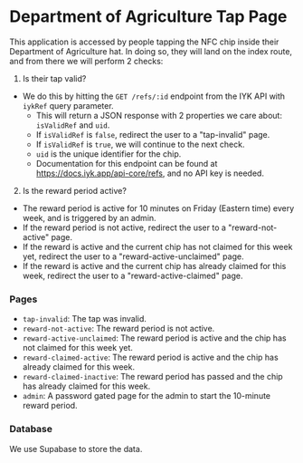 # Department of Agriculture Tap Page

This application is accessed by people tapping the NFC chip inside their Department of Agriculture hat. In doing so, they will land on the index route, and from there we will perform 2 checks:

1. Is their tap valid?
- We do this by hitting the `GET /refs/:id` endpoint from the IYK API with `iykRef` query parameter.
  - This will return a JSON response with 2 properties we care about: `isValidRef` and `uid`.
  - If `isValidRef` is `false`, redirect the user to a "tap-invalid" page.
  - If `isValidRef` is `true`, we will continue to the next check.
  - `uid` is the unique identifier for the chip.
  - Documentation for this endpoint can be found at https://docs.iyk.app/api-core/refs, and no API key is needed.

2. Is the reward period active?
- The reward period is active for 10 minutes on Friday (Eastern time) every week, and is triggered by an admin.
- If the reward period is not active, redirect the user to a "reward-not-active" page.
- If the reward is active and the current chip has not claimed for this week yet, redirect the user to a "reward-active-unclaimed" page.
- If the reward is active and the current chip has already claimed for this week, redirect the user to a "reward-active-claimed" page.

### Pages

- `tap-invalid`: The tap was invalid.
- `reward-not-active`: The reward period is not active.
- `reward-active-unclaimed`: The reward period is active and the chip has not claimed for this week yet.
- `reward-claimed-active`: The reward period is active and the chip has already claimed for this week.
- `reward-claimed-inactive`: The reward period has passed and the chip has already claimed for this week.
- `admin`: A password gated page for the admin to start the 10-minute reward period.

### Database

We use Supabase to store the data.